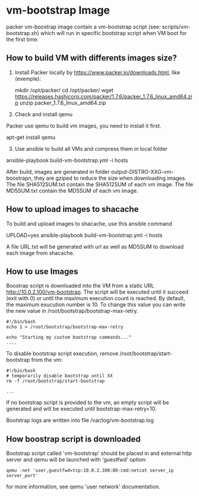 vm-bootstrap Image
==================

packer vm-boostrap image contain a vm-bootstrap script (see: scripts/vm-bootstrap.sh) which will run in specific bootstrap script when VM boot for the first time.

How to build VM with differents images size?
--------------------------------------------

1) Install Packer locally by https://www.packer.io/downloads.html, like (exemple):



    mkdir /opt/packer/
    cd /opt/packer/
    wget https://releases.hashicorp.com/packer/1.7.6/packer_1.7.6_linux_amd64.zip
    unzip packer_1.7.6_linux_amd64.zip

2) Check and install qemu

  Packer use qemu to build vm images, you need to install it first.

  apt-get install qemu


3) Use ansible to build all VMs and compress them in local folder

  ansible-playbook build-vm-bootstrap.yml -i hosts


  After build, images are generated in folder output-DISTRO-XXG-vm-boostrapn, they are gziped to reduce the size when downloading images.
  The file SHA512SUM.txt contain the SHA512SUM of each vm image.
  The file MD5SUM.txt contain the MD5SUM of each vm image.


How to upload images to shacache
--------------------------------

  To build and upload images to shacache, use this ansible command
  
  UPLOAD=yes ansible-playbook build-vm-bootstrap.yml -i hosts
  
  A file URL.txt will be generated with url as well as MD5SUM to download each image from shacache.


How to use Images
-----------------

Boostrap script is downloaded into the VM from a static URL http://10.0.2.100/vm-bootstrap. The script will be executed until it succeed (exit with 0) or until the maximum execution count is reached. By default, the maximum exucution number is 10. To change this value you can write the new value in /root/bootstrap/bootstrap-max-retry.

    #!/bin/bash
    echo 1 > /root/bootstrap/bootstrap-max-retry

    echo "Starting my custom bootstrap commands..."
    ....

To disable bootstrap script execution, remove /root/bootstrap/start-bootstrap from the vm:

    #!/bin/bash
    # temporarily disable bootstrap until XX
    rm -f /root/bootstrap/start-bootstrap

    ...

If no bootstrap script is provided to the vm, an empty script will be generated and will be executed until bootstrap-max-retry=10.

Bootstrap logs are written into file /var/log/vm-bootstrap.log

How boostrap script is downloaded
----------------------------------

Bootstrap script called 'vm-bootstrap' should be placed in and external http server and qemu will be launched with 'guestfwd' option:

    qemu -net 'user,guestfwd=tcp:10.0.2.100:80-cmd:netcat server_ip server_port'

for more information, see qemu 'user network' documentation.

